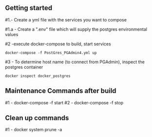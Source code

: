 ## Getting started

#1.- Create a yml file with the services you want to compose

#1.a - Create a ".env" file which will supply the postgres environmental values

#2 -execute docker-compose to build, start services 

    docker-compose -f PostGres_PGAdmin4.yml up

#3 - To determine host name (to connect from PGAdmin), inspect the postgres container

    docker inspect docker_postgres


## Maintenance Commands after build

#1 - docker-compose -f <yml file> start
#2 - docker-compose -f <yml file> stop

## Clean up commands

#1 - docker system prune -a

